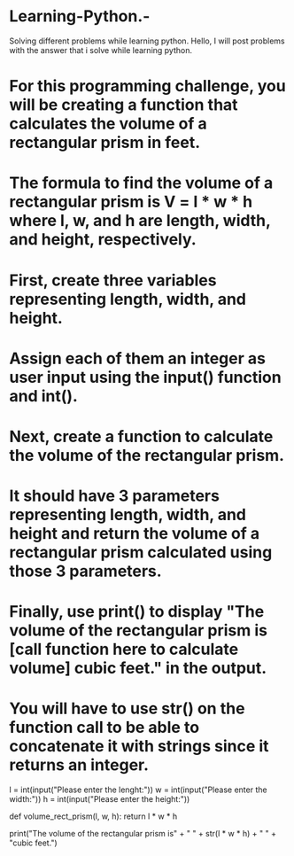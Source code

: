 # Learning-Python.-
Solving different problems while learning python.
Hello, I will post problems with the answer that i solve while learning python.


# For this programming challenge, you will be creating a function that calculates the volume of a rectangular prism in feet.
# The formula to find the volume of a rectangular prism is V = l * w * h where l, w, and h are length, width, and height, respectively.

# First, create three variables representing length, width, and height.
# Assign each of them an integer as user input using the input() function and int().

# Next, create a function to calculate the volume of the rectangular prism.
# It should have 3 parameters representing length, width, and height and return the  volume of a rectangular prism calculated using those 3 parameters.

# Finally, use print() to display "The volume of the rectangular prism is [call function  here to calculate volume] cubic feet." in the output.
# You will have to use str() on the function call to be able to concatenate it with strings since it returns an integer.


l = int(input("Please enter the lenght:"))
w = int(input("Please enter the width:"))
h = int(input("Please enter the height:"))

def volume_rect_prism(l, w, h):
    return l * w * h


print("The volume of the rectangular prism is" + " " + str(l * w * h) + " " + "cubic feet.")
